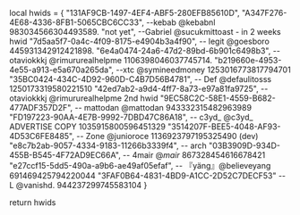 local hwids = {
"131AF9CB-1497-4EF4-ABF5-280EFB85610D",
"A347F276-4E68-4336-8FB1-5065CBC6CC33", --kebab @kebabnl 983034566304493589.
"not yet", --Gabriel @sucukmittoast - in 2 weeks hwid
"7d5aa5f7-0a4c-4f09-8175-e4904b3a4f90", -- legit @goesboro 445931342912421898.
"6e4a0474-24a6-47d2-89bd-6b901c6498b3", -- otaviokkkj @rimururealhelpme 1106398046037745714.
"b219660e-4953-4e55-a913-e5a670a265da", --xtc @symineedmoney 1253016773817794701
"35BC0424-434C-4D92-960D-C4B7D56B4781", -- Def @defaulitosss 1250173319580221510
"42ed7ab2-a9d4-4ff7-8a73-e97a81fa9725", --otaviokkkj @rimururealhelpme 2nd hwid 
"9EC58C2C-58E1-4559-B682-477ADF357D2F", -- mattodan @mattodan 943332315482963989
"FD197223-90AA-4E7B-9992-7DBD47C86A18", -- c3yd_ @c3yd_ ADVERTISE COPY 1035915800596451329
"3514207F-BEE5-4048-AF93-4D53C6FE8485", -- Zone @junioroce 1136923797195325490 (dev)
"e8c7b2ab-9057-4334-9183-11266b3339f4", -- arch
"03B3909D-934D-455B-B545-4F72AD9EC66A", -- 4mair @_mair_ 867328454616678421
"e27ccf15-5dd5-490a-a9b6-ae49af05efaf", -- 『yäng』@believeyang 691469425794220044
"3FAF0B64-4831-4BD9-A1CC-2D52C7DECF53" -- L @vanishd. 944237299745583104
}

return hwids
